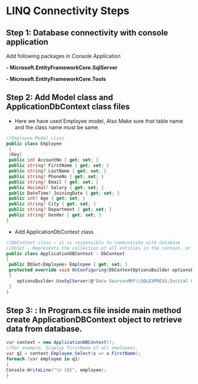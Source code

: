 # LINQ Connectivity Steps
## Step 1: Database connectivity with console application
Add following packages in Console Application

**- Microsoft.EntityFrameworkCore.SqlServer**

**- Microsoft.EntityFrameworkCore.Tools**

## Step 2: Add Model class and ApplicationDbContext class files
- Here we have used Employee model, Also Make sure that table name and the class name must be same.
```csharp
//Employee Model class
public class Employee
 {
 [Key]
 public int AccountNo { get; set; }
 public string? FirstName { get; set; }
 public string? LastName { get; set; }
 public string? PhoneNo { get; set; }
 public string? Email { get; set; }
 public decimal? Salary { get; set; }
 public DateTime? JoiningDate { get; set; }
 public int? Age { get; set; }
 public string? City { get; set; }
 public string? Department { get; set; }
 public string? Gender { get; set; }
}
```
- Add ApplicationDbContext class

```csharp
//DbContext class – it is responsible to communicate with database
//DbSet - Represents the collection of all entities in the context, or that can be queried from the database, of a given type.
public class ApplicationDBContext : DbContext
{
 public DbSet<Employee> Employee { get; set; }
 protected override void OnConfiguring(DbContextOptionsBuilder optionsBuilder)
 {
    optionsBuilder.UseSqlServer(@"Data Source=MRF\\SQLEXPRESS;Initial Catalog=StudentRegistration; Trusted_Connection=true;TrustServerCertificate=True;");//change your connection as required
 }
}
```

## Step 3: : In Program.cs file inside main method create ApplicationDBContext object to retrieve data from database.
```csharp
var context = new ApplicationDBContext();
//For example, Display FirstName of all employees.
var q1 = context.Employee.Select(x => x.FirstName);
foreach (var employee in q1)
{
Console.WriteLine("\n {0}", employee);
}
```
